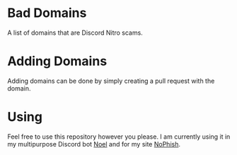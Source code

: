 # Bad Domains
A list of domains that are Discord Nitro scams.

# Adding Domains
Adding domains can be done by simply creating a pull request with the domain.

# Using
Feel free to use this repository however you please. I am currently using it in my multipurpose Discord bot [Noel](https://noel.bot) and for my site [NoPhish](https://check.amelia.fun).
